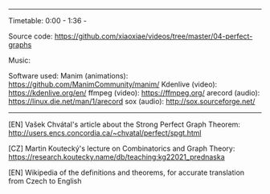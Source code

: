 <what the video is about>

------------------

Timetable:
0:00 - <something>
1:36 - <something else>

Source code:
https://github.com/xiaoxiae/videos/tree/master/04-perfect-graphs

Music:
<credit the music used>

Software used:
Manim (animations): https://github.com/ManimCommunity/manim/
Kdenlive (video): https://kdenlive.org/en/
ffmpeg (video): https://ffmpeg.org/
arecord (audio): https://linux.die.net/man/1/arecord
sox (audio): http://sox.sourceforge.net/

------------------

[EN] Vašek Chvátal's article about the Strong Perfect Graph Theorem:
http://users.encs.concordia.ca/~chvatal/perfect/spgt.html

[CZ] Martin Koutecký's lecture on Combinatorics and Graph Theory:
https://research.koutecky.name/db/teaching:kg22021_prednaska

[EN] Wikipedia of the definitions and theorems, for accurate translation from Czech to English
